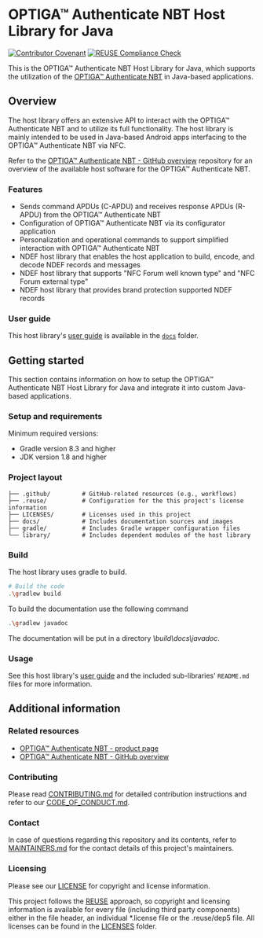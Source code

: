 <!--
SPDX-FileCopyrightText: Copyright (c) 2024 Infineon Technologies AG
SPDX-License-Identifier: MIT
-->

# OPTIGA&trade; Authenticate NBT Host Library for Java

[![Contributor Covenant](https://img.shields.io/badge/Contributor%20Covenant-2.1-4baaaa.svg)](CODE_OF_CONDUCT.md)
[![REUSE Compliance Check](https://github.com/Infineon/optiga-nbt-lib-java/actions/workflows/linting-test.yml/badge.svg?branch=main)](https://github.com/Infineon/optiga-nbt-lib-java/actions/workflows/linting-test.yml)

This is the OPTIGA&trade; Authenticate NBT Host Library for Java, which supports the utilization of the [OPTIGA&trade; Authenticate NBT](https://www.infineon.com/OPTIGA-Authenticate-NBT) in Java-based applications.

## Overview

The host library offers an extensive API to interact with the OPTIGA&trade; Authenticate NBT and to utilize its full functionality. The host library is mainly intended to be used in Java-based Android apps interfacing to the OPTIGA&trade; Authenticate NBT via NFC.

Refer to the [OPTIGA&trade; Authenticate NBT - GitHub overview](https://github.com/Infineon/optiga-nbt) repository for an overview of the available host software for the OPTIGA&trade; Authenticate NBT.

### Features

- Sends command APDUs (C-APDU) and receives response APDUs (R-APDU) from the OPTIGA&trade; Authenticate NBT
- Configuration of OPTIGA&trade; Authenticate NBT via its configurator application
- Personalization and operational commands to support simplified interaction with OPTIGA&trade; Authenticate NBT
- NDEF host library that enables the host application to build, encode, and decode NDEF records and messages
- NDEF host library that supports "NFC Forum well known type" and "NFC Forum external type"
- NDEF host library that provides brand protection supported NDEF records

### User guide

This host library's [user guide](./docs/userguide.md) is available in the [`docs`](./docs) folder.

## Getting started

This section contains information on how to setup the OPTIGA&trade; Authenticate NBT Host Library for Java and integrate it into custom Java-based applications.

### Setup and requirements

Minimum required versions:

- Gradle version 8.3 and higher
- JDK version 1.8 and higher

### Project layout

```text
├── .github/         # GitHub-related resources (e.g., workflows)
├── .reuse/          # Configuration for the this project's license information 
├── LICENSES/        # Licenses used in this project
├── docs/            # Includes documentation sources and images
├── gradle/          # Includes Gradle wrapper configuration files
└── library/         # Includes dependent modules of the host library
```

### Build

The host library uses gradle to build.

```sh
# Build the code
.\gradlew build
```

To build the documentation use the following command

```sh
.\gradlew javadoc
```

The documentation will be put in a directory _\build\docs\javadoc_.

### Usage

See this host library's [user guide](./docs/userguide.md) and the included sub-libraries' `README.md` files for more information.

## Additional information

### Related resources

- [OPTIGA&trade; Authenticate NBT - product page](https://www.infineon.com/OPTIGA-Authenticate-NBT)
- [OPTIGA&trade; Authenticate NBT - GitHub overview](https://github.com/Infineon/optiga-nbt)

### Contributing

Please read [CONTRIBUTING.md](CONTRIBUTING.md) for detailed contribution instructions and refer to our [CODE_OF_CONDUCT.md](CODE_OF_CONDUCT.md).

### Contact

In case of questions regarding this repository and its contents, refer to [MAINTAINERS.md](MAINTAINERS.md) for the contact details of this project's maintainers.

### Licensing

Please see our [LICENSE](LICENSE) for copyright and license information.

This project follows the [REUSE](https://reuse.software/) approach, so copyright and licensing information is available for every file (including third party components) either in the file header, an individual *.license file or the .reuse/dep5 file. All licenses can be found in the [LICENSES](LICENSES) folder.
